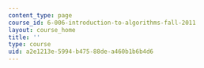 ```yaml
---
content_type: page
course_id: 6-006-introduction-to-algorithms-fall-2011
layout: course_home
title: ''
type: course
uid: a2e1213e-5994-b475-88de-a460b1b6b4d6
---
```

